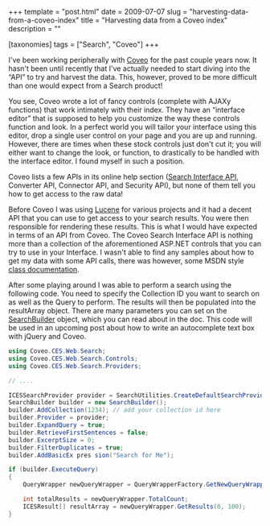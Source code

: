 +++
template = "post.html"
date = 2009-07-07
slug = "harvesting-data-from-a-coveo-index"
title = "Harvesting data from a Coveo index"
description = ""

[taxonomies]
tags = ["Search", "Coveo"]
+++

I've been working peripherally with [Coveo](http://www.coveo.com) for the past couple years now. It hasn't been until recently that I've actually needed to start diving into the “API” to try and harvest the data. This, however, proved to be more difficult than one would expect from a Search product!

<!-- more -->

You see, Coveo wrote a lot of fancy controls (complete with AJAXy functions) that work intimately with their index. They have an “interface editor” that is supposed to help you customize the way these controls function and look. In a perfect world you will tailor your interface using this editor, drop a single user control on your page and you are up and running. However, there are times when these stock controls just don't cut it; you will either want to change the look, or function, to drastically to be handled with the interface editor. I found myself in such a position.

Coveo lists a few APIs in its online help section ([Search Interface API](http://www.coveo.com/en/support/online-help#-7b0HYBxJliUmL23Ke39K9UrX4HShCIBgEyTYkEAQ7MGIzeaS7B1pRyMpqyqBymVWZV1mFkDM7Z28995777333nvvvfe6O51OJ%2Fff%2Fz9cZmQBbPbOStrJniGAqsgfP358Hz8ifvzHd3%2FXL5dlscy%2FnZer3%2FXHf3zv9%2F1dd%2Fc%2F3d17eO%2Fh%2Fu%2F7u%2F6%2Bvyv9vfP7%2Fq7be%2Fv07%2B7vSw12f9%2Ff9%2Ff9Xdtqih9oLg810l9Olxdl0cz3T3ZOzEev86yeztOzZZvX59k0T49fnpnv7P8NaPcB9fi7TttyZ%2F93q343%2FNzlf3d%2Bt7rhtvi%2B%2Fz9653f9fwA%3D), Converter API, Connector API, and Security API), but none of them tell you how to get access to the raw data!

Before Coveo I was using [Lucene](http://lucene.apache.org/) for various projects and it had a decent API that you can use to get access to your search results. You were then responsible for rendering these results. This is what I would have expected in terms of an API from Coveo. The Coveo Search Interface API is nothing more than a collection of the aforementioned ASP.NET controls that you can try to use in your Interface. I wasn't able to find any samples about how to get my data with some API calls, there was however, some MSDN style [class documentation](http://www.coveo.com/en/support/online-help#-7b0HYBxJliUmL23Ke39K9UrX4HShCIBgEyTYkEAQ7MGIzeaS7B1pRyMpqyqBymVWZV1mFkDM7Z28995777333nvvvfe6O51OJ%2Fff%2Fz9cZmQBbPbOStrJniGAqsgfP358Hz8ifvzHd3%2FXL5dlscy%2FnZer3%2FXHf3zv9%2F1dd%2Fc%2F3d17eO%2Fh%2Fu%2F7u%2F6%2Bv%2BuD3%2Fd33fl9f9ftvX36d%2Ff3pQa7v%2B%2Fv%2B%2Fv%2Brm01xQ80l4ca6S%2Bny4uyaOb7Jzsn5qPXeVZP5%2BnZss3r82yap8cvz8x39v8GtPuAevxdp225s%2F%2B7Vb8bfu7yvzu%2FW91wW3zf%2F9%2FBw72dA7y%2FLdB%2B19%2F1d%2F1%2FAA%3D%3D).

After some playing around I was able to perform a search using the following code. You need to specify the Collection ID you want to search on as well as the Query to perform. The results will then be populated into the resultArray object. There are many parameters you can set on the [SearchBuilder](http://www.coveo.com/en/support/online-help#-7b0HYBxJliUmL23Ke39K9UrX4HShCIBgEyTYkEAQ7MGIzeaS7B1pRyMpqyqBymVWZV1mFkDM7Z28995777333nvvvfe6O51OJ%2Fff%2Fz9cZmQBbPbOStrJniGAqsgfP358Hz8ifvzHd3%2FXL5dlscy%2FnZer3%2FXHf3zv9%2F1dd%2Fc%2F3d17eO%2Fh%2Fu%2F7u%2F6%2Bv%2BuD3%2Fd33fl9f9ftvX36d%2Ff3pQa7v%2B%2Fv%2B%2Fv%2Brm01xQ80l4ca6S%2Bny4uyaOb7Jzsn5qPXeVZP5%2BnZss3r82yap8cvz8x39v8GtPuAevxdp225s%2F%2B7Vb8bfu7yvzu%2FW91wW3zf%2F9%2FBw72dA7y%2FLdB%2B19%2F1d%2F1%2FAA%3D%3D) object, which you can read about in the doc. This code will be used in an upcoming post about how to write an autocomplete text box with jQuery and Coveo.

```c#
using Coveo.CES.Web.Search;  
using Coveo.CES.Web.Search.Controls;  
using Coveo.CES.Web.Search.Providers;  

// ....  

ICESSearchProvider provider = SearchUtilities.CreateDefaultSearchProvider();  
SearchBuilder builder = new SearchBuilder();  
builder.AddCollection(1234); // add your collection id here  
builder.Provider = provider;  
builder.ExpandQuery = true;  
builder.RetrieveFirstSentences = false;  
builder.ExcerptSize = 0;  
builder.FilterDuplicates = true;  
builder.AddBasicEx pres sion("Search for Me");  

if (builder.ExecuteQuery)  
{  
    QueryWrapper newQueryWrapper = QueryWrapperFactory.GetNewQueryWrapper(builder);  

    int totalResults = newQueryWrapper.TotalCount;  
    ICESResult[] resultArray = newQueryWrapper.GetResults(0, 100);  
}
```
